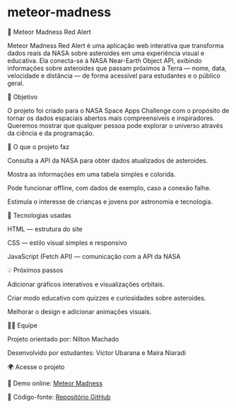 # meteor-madness

🌠 Meteor Madness Red Alert

Meteor Madness Red Alert é uma aplicação web interativa que transforma dados reais da NASA sobre asteroides em uma experiência visual e educativa.
Ela conecta-se à NASA Near-Earth Object API, exibindo informações sobre asteroides que passam próximos à Terra — nome, data, velocidade e distância — de forma acessível para estudantes e o público geral.

🚀 Objetivo

O projeto foi criado para o NASA Space Apps Challenge com o propósito de tornar os dados espaciais abertos mais compreensíveis e inspiradores.
Queremos mostrar que qualquer pessoa pode explorar o universo através da ciência e da programação.

🧠 O que o projeto faz

Consulta a API da NASA para obter dados atualizados de asteroides.

Mostra as informações em uma tabela simples e colorida.

Pode funcionar offline, com dados de exemplo, caso a conexão falhe.

Estimula o interesse de crianças e jovens por astronomia e tecnologia.

🧩 Tecnologias usadas

HTML — estrutura do site

CSS — estilo visual simples e responsivo

JavaScript (Fetch API) — comunicação com a API da NASA

💡 Próximos passos

Adicionar gráficos interativos e visualizações orbitais.

Criar modo educativo com quizzes e curiosidades sobre asteroides.

Melhorar o design e adicionar animações visuais.

👩‍🚀 Equipe

Projeto orientado por: Nilton Machado

Desenvolvido por estudantes: Victor Ubarana e Maíra Niaradi

🌍 Acesse o projeto

🔗 Demo online: [Meteor Madness](https://escolalegalbrasil.github.io/meteor-madness/)

💾 Código-fonte: [Repositório GitHub](https://github.com/escolalegalbrasil/meteor-madness)

